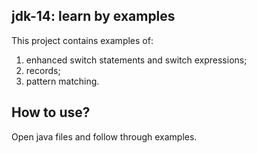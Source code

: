 ## jdk-14: learn by examples
This project contains examples of: 
1) enhanced switch statements and switch expressions;
2) records;
3) pattern matching.

## How to use?
Open java files and follow through examples.
